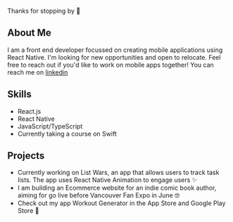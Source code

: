 Thanks for stopping by 👋

## About Me

I am a front end developer focussed on creating mobile applications using React Native. I'm looking for new opportunities and open to relocate. Feel free to reach out if you'd like to work on mobile apps together! You can reach me on [linkedin](https://www.linkedin.com/in/chris-mcanulty-55974239/)

## Skills

- React.js
- React Native
- JavaScript/TypeScript
- Currently taking a course on Swift

## Projects

- Currently working on List Wars, an app that allows users to track task lists. The app uses React Native Animation to engage users ✨
- I am building an Ecommerce website for an indie comic book author, aiming for go live before Vancouver Fan Expo in June 🤓
- Check out my app Workout Generator in the App Store and Google Play Store 💪

<!--
**chrismcanulty/chrismcanulty** is a ✨ _special_ ✨ repository because its `README.md` (this file) appears on your GitHub profile.

Here are some ideas to get you started:

- 🔭 I’m currently working on ...
- 🌱 I’m currently learning ...
- 👯 I’m looking to collaborate on ...
- 🤔 I’m looking for help with ...
- 💬 Ask me about ...
- 📫 How to reach me: ...
- 😄 Pronouns: ...
- ⚡ Fun fact: ...
-->
